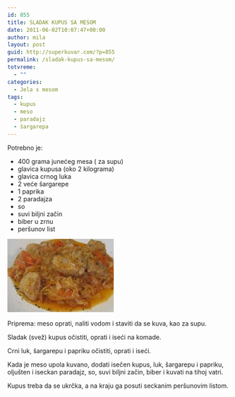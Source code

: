 ```yaml
---
id: 855
title: SLADAK KUPUS SA MESOM
date: 2011-06-02T10:07:47+00:00
author: mila
layout: post
guid: http://superkuvar.com/?p=855
permalink: /sladak-kupus-sa-mesom/
totvreme:
  - ""
categories:
  - Jela s mesom
tags:
  - kupus
  - meso
  - paradajz
  - šargarepa
---
```

Potrebno je:

  * 400 grama junećeg mesa ( za supu)
  * glavica kupusa (oko 2 kilograma)
  * glavica crnog luka
  * 2 veće šargarepe
  * 1 paprika
  * 2 paradajza
  * so
  * suvi biljni začin
  * biber u zrnu
  * peršunov list

<img class="alignnone size-full wp-image-891" title="sladakkupussamesom" src="/wp-content/uploads/2011/06/sladakkupussamesom-e1307009253180.jpg" alt="" width="241" height="166" /> 

Priprema: meso oprati, naliti vodom i staviti da se kuva, kao za supu.

Sladak (svež) kupus očistiti, oprati i iseći na komade.

Crni luk, šargarepu i papriku očistiti, oprati i iseći.

Kada je meso upola kuvano, dodati isečen kupus, luk, šargarepu i papriku, oljušten i iseckan paradajz, so, suvi biljni začin, biber i kuvati na tihoj vatri.

Kupus treba da se ukrčka, a na kraju ga posuti seckanim peršunovim listom.